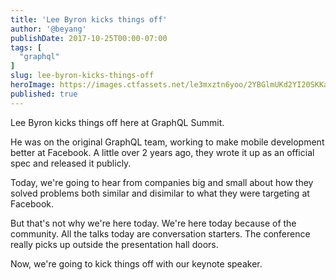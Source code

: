 ```yaml
---
title: 'Lee Byron kicks things off'
author: '@beyang'
publishDate: 2017-10-25T00:00-07:00
tags: [
  "graphql"
]
slug: lee-byron-kicks-things-off
heroImage: https://images.ctfassets.net/le3mxztn6yoo/2YBGlmUKd2YI20SKKaQk4U/96abd1cef08936f9fec31818980516a3/graphql.png
published: true
---
```



Lee Byron kicks things off here at GraphQL Summit.

He was on the original GraphQL team, working to make mobile development better at Facebook. A little over 2 years ago, they wrote it up as an official spec and released it publicly.

Today, we're going to hear from companies big and small about how they solved problems both similar and disimilar to what they were targeting at Facebook.

But that's not why we're here today. We're here today because of the community. All the talks today are conversation starters. The conference really picks up outside the presentation hall doors.

Now, we're going to kick things off with our keynote speaker.
